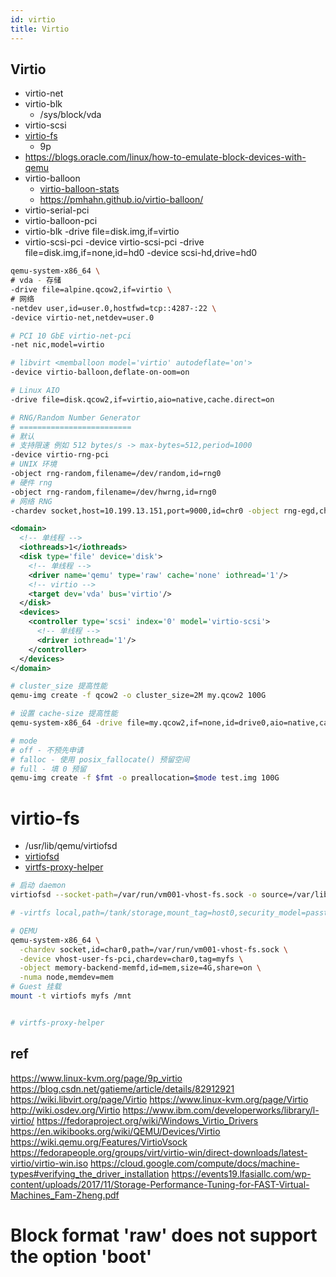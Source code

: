 ```yaml
---
id: virtio
title: Virtio
---
```


## Virtio

* virtio-net
* virtio-blk
  * /sys/block/vda
* virtio-scsi
* [virtio-fs](https://virtio-fs.gitlab.io/)
  * 9p
* https://blogs.oracle.com/linux/how-to-emulate-block-devices-with-qemu
* virtio-balloon
  * [virtio-balloon-stats](https://github.com/qemu/qemu/blob/master/docs/virtio-balloon-stats.txt)
  * https://pmhahn.github.io/virtio-balloon/
* virtio-serial-pci
* virtio-balloon-pci
* virtio-blk	-drive file=disk.img,if=virtio
* virtio-scsi-pci	-device virtio-scsi-pci -drive file=disk.img,if=none,id=hd0 -device scsi-hd,drive=hd0

```bash
qemu-system-x86_64 \
# vda - 存储
-drive file=alpine.qcow2,if=virtio \
# 网络
-netdev user,id=user.0,hostfwd=tcp::4287-:22 \
-device virtio-net,netdev=user.0

# PCI 10 GbE virtio-net-pci
-net nic,model=virtio

# libvirt <memballoon model='virtio' autodeflate='on'>
-device virtio-balloon,deflate-on-oom=on

# Linux AIO
-drive file=disk.qcow2,if=virtio,aio=native,cache.direct=on

# RNG/Random Number Generator
# =========================
# 默认
# 支持限速 例如 512 bytes/s -> max-bytes=512,period=1000
-device virtio-rng-pci
# UNIX 环境
-object rng-random,filename=/dev/random,id=rng0
# 硬件 rng
-object rng-random,filename=/dev/hwrng,id=rng0
# 网络 RNG
-chardev socket,host=10.199.13.151,port=9000,id=chr0 -object rng-egd,chardev=chr0,id=rng0
```

```xml
<domain>
  <!-- 单线程 -->
  <iothreads>1</iothreads>
  <disk type='file' device='disk'>
    <!-- 单线程 -->
    <driver name='qemu' type='raw' cache='none' iothread='1'/>
    <!-- virtio -->
    <target dev='vda' bus='virtio'/>
  </disk>
  <devices>
    <controller type='scsi' index='0' model='virtio-scsi'>
      <!-- 单线程 -->
      <driver iothread='1'/>
    </controller>
  </devices>
</domain>
```


```bash
# cluster_size 提高性能
qemu-img create -f qcow2 -o cluster_size=2M my.qcow2 100G

# 设置 cache-size 提高性能
qemu-system-x86_64 -drive file=my.qcow2,if=none,id=drive0,aio=native,cache=none,cache-size=16M

# mode
# off - 不预先申请
# falloc - 使用 posix_fallocate() 预留空间
# full - 填 0 预留
qemu-img create -f $fmt -o preallocation=$mode test.img 100G
```
# virtio-fs
* /usr/lib/qemu/virtiofsd
* [virtiofsd](https://www.qemu.org/docs/master/interop/virtiofsd.html)
* [virtfs-proxy-helper](https://www.qemu.org/docs/master/interop/virtfs-proxy-helper.html)

```bash
# 启动 daemon
virtiofsd --socket-path=/var/run/vm001-vhost-fs.sock -o source=/var/lib/fs/vm001

# -virtfs local,path=/tank/storage,mount_tag=host0,security_model=passthrough,id=host0

# QEMU
qemu-system-x86_64 \
  -chardev socket,id=char0,path=/var/run/vm001-vhost-fs.sock \
  -device vhost-user-fs-pci,chardev=char0,tag=myfs \
  -object memory-backend-memfd,id=mem,size=4G,share=on \
  -numa node,memdev=mem
# Guest 挂载
mount -t virtiofs myfs /mnt


# virtfs-proxy-helper
```

## ref
https://www.linux-kvm.org/page/9p_virtio
https://blog.csdn.net/gatieme/article/details/82912921
https://wiki.libvirt.org/page/Virtio
https://www.linux-kvm.org/page/Virtio
http://wiki.osdev.org/Virtio
https://www.ibm.com/developerworks/library/l-virtio/
https://fedoraproject.org/wiki/Windows_Virtio_Drivers
https://en.wikibooks.org/wiki/QEMU/Devices/Virtio
https://wiki.qemu.org/Features/VirtioVsock
https://fedorapeople.org/groups/virt/virtio-win/direct-downloads/latest-virtio/virtio-win.iso
https://cloud.google.com/compute/docs/machine-types#verifying_the_driver_installation
https://events19.lfasiallc.com/wp-content/uploads/2017/11/Storage-Performance-Tuning-for-FAST-Virtual-Machines_Fam-Zheng.pdf

# Block format 'raw' does not support the option 'boot'
